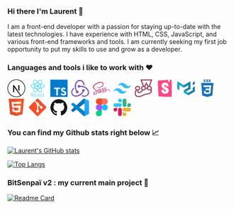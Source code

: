 ### Hi there I'm Laurent 👋

I am a front-end developer with a passion for staying up-to-date with the latest technologies. I have experience with HTML, CSS, JavaScript, and various front-end frameworks and tools. I am currently seeking my first job opportunity to put my skills to use and grow as a developer.

### Languages and tools i like to work with ❤️

<div>
  <img src="https://github.com/devicons/devicon/blob/master/icons/nextjs/nextjs-line.svg" title="NextJS" **alt="NextJS" width="40" height="40"/>&nbsp;
  <img src="https://github.com/devicons/devicon/blob/master/icons/react/react-original-wordmark.svg" title="React" alt="React" width="40" height="40"/>&nbsp;
  <img src="https://github.com/devicons/devicon/blob/master/icons/typescript/typescript-plain.svg" title="Typescript" **alt="Typescript" width="40" height="40"/>&nbsp;
  <img src="https://github.com/devicons/devicon/blob/master/icons/redux/redux-original.svg" title="Redux" alt="Redux " width="40" height="40"/>&nbsp;
  <img src="https://github.com/devicons/devicon/blob/master/icons/sass/sass-original.svg" title="Sass" alt="Sass" width="40" height="40"/>&nbsp;
  <img src="https://github.com/devicons/devicon/blob/master/icons/tailwindcss/tailwindcss-plain.svg" title="TailwindCSS" alt="TailwindCSS" width="40" height="40"/>&nbsp;
  <img src="https://github.com/devicons/devicon/blob/master/icons/jest/jest-plain.svg" title="Jest" alt="Jest" width="40" height="40"/>&nbsp;
  <img src="https://github.com/devicons/devicon/blob/master/icons/storybook/storybook-original.svg" title="Storybook" **alt="Storybook" width="40" height="40"/>&nbsp;
  <img src="https://github.com/devicons/devicon/blob/master/icons/materialui/materialui-original.svg" title="Material UI" alt="Material UI" width="40" height="40"/>&nbsp;
  <img src="https://github.com/devicons/devicon/blob/master/icons/css3/css3-plain-wordmark.svg"  title="CSS3" alt="CSS" width="40" height="40"/>&nbsp;
  <img src="https://github.com/devicons/devicon/blob/master/icons/html5/html5-original.svg" title="HTML5" alt="HTML" width="40" height="40"/>&nbsp;
  <img src="https://github.com/devicons/devicon/blob/master/icons/git/git-original.svg" title="Git" **alt="Git" width="40" height="40"/>&nbsp;
  <img src="https://github.com/devicons/devicon/blob/master/icons/github/github-original.svg" title="Git" **alt="Git" width="40" height="40"/>&nbsp;
  <img src="https://github.com/devicons/devicon/blob/master/icons/vscode/vscode-original.svg" title="Vscode" alt="Vscode" width="40" height="40"/>&nbsp;
  <img src="https://github.com/devicons/devicon/blob/master/icons/figma/figma-original.svg" title="Figma" **alt="Figma" width="40" height="40"/>&nbsp;
  <img src="https://github.com/devicons/devicon/blob/master/icons/slack/slack-original.svg" title="Slack" **alt="Slack" width="40" height="40"/>&nbsp;
</div>

### You can find my Github stats right below 📈

[![Laurent's GitHub stats](https://github-readme-stats.vercel.app/api?username=LaurentTL&theme=radical)](https://github.com/LaurentTL/github-readme-stats)

[![Top Langs](https://github-readme-stats.vercel.app/api/top-langs/?username=LaurentTL&theme=radical&layout=compact)](https://github.com/LaurentTL/github-readme-stats)

### BitSenpaï v2 : my current main project 🚀

[![Readme Card](https://github-readme-stats.vercel.app/api/pin/?username=LaurentTL&theme=radical&repo=bit-senpai-v2)](https://github.com/LaurentTL/bit-senpai-v2)

<!--
**LaurentTL/LaurentTL** is a ✨ _special_ ✨ repository because its `README.md` (this file) appears on your GitHub profile.

Here are some ideas to get you started:

- 🔭 I’m currently working on ...
- 🌱 I’m currently learning ...
- 👯 I’m looking to collaborate on ...
- 🤔 I’m looking for help with ...
- 💬 Ask me about ...
- 📫 How to reach me: ...
- 😄 Pronouns: ...
- ⚡ Fun fact: ...
-->
